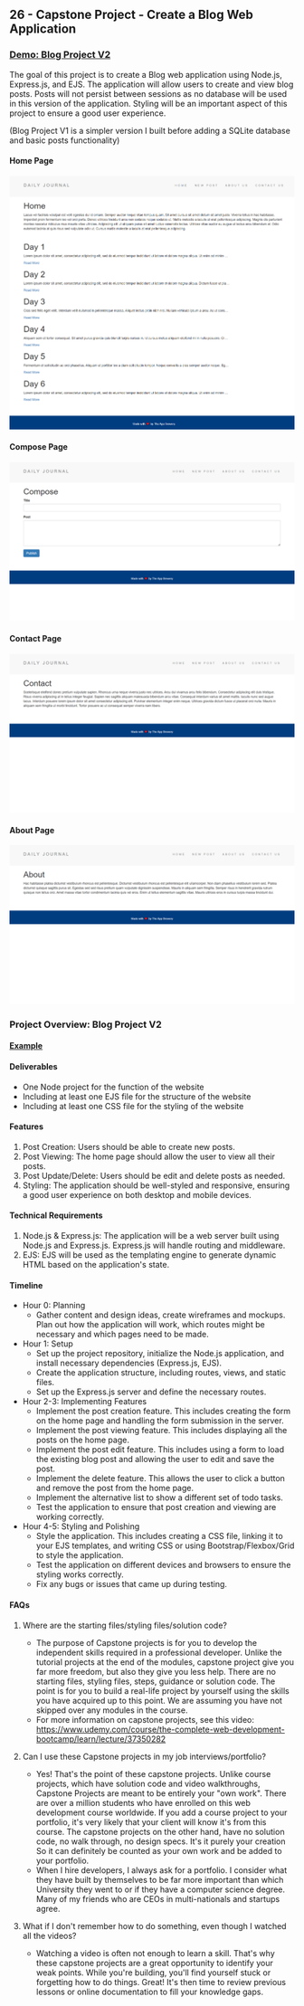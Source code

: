 ## 26 - Capstone Project - Create a Blog Web Application

### [Demo: Blog Project V2](https://replit.com/@gdbecker/BlogWebAppV2)

The goal of this project is to create a Blog web application using Node.js, Express.js, and EJS. The application will allow users to create and view blog posts. Posts will not persist between sessions as no database will be used in this version of the application. Styling will be an important aspect of this project to ensure a good user experience.

(Blog Project V1 is a simpler version I built before adding a SQLite database and basic posts functionality)

#### Home Page

!["HomePage"](./HomePage.png)

#### Compose Page

!["ComposePage"](./ComposePage.png)

#### Contact Page

!["ContactPage"](./ContactPage.png)

#### About Page

!["AboutPage"](./AboutPage.png)

### Project Overview: Blog Project V2

#### [Example](http://www.paulgraham.com/articles.html)

#### Deliverables

- One Node project for the function of the website
- Including at least one EJS file for the structure of the website
- Including at least one CSS file for the styling of the website

#### Features

1. Post Creation: Users should be able to create new posts.
2. Post Viewing: The home page should allow the user to view all their posts.
3. Post Update/Delete: Users should be edit and delete posts as needed.
4. Styling: The application should be well-styled and responsive, ensuring a good user experience on both desktop and mobile devices.

#### Technical Requirements

1. Node.js & Express.js: The application will be a web server built using Node.js and Express.js. Express.js will handle routing and middleware.
2. EJS: EJS will be used as the templating engine to generate dynamic HTML based on the application's state.

#### Timeline

- Hour 0: Planning
  - Gather content and design ideas, create wireframes and mockups. Plan out how the application will work, which routes might be necessary and which pages need to be made.
- Hour 1: Setup
  - Set up the project repository, initialize the Node.js application, and install necessary dependencies (Express.js, EJS).
  - Create the application structure, including routes, views, and static files.
  - Set up the Express.js server and define the necessary routes.
- Hour 2-3: Implementing Features
  - Implement the post creation feature. This includes creating the form on the home page and handling the form submission in the server.
  - Implement the post viewing feature. This includes displaying all the posts on the home page.
  - Implement the post edit feature. This includes using a form to load the existing blog post and allowing the user to edit and save the post.
  - Implement the delete feature. This allows the user to click a button and remove the post from the home page.
  - Implement the alternative list to show a different set of todo tasks.
  - Test the application to ensure that post creation and viewing are working correctly.
- Hour 4-5: Styling and Polishing
  - Style the application. This includes creating a CSS file, linking it to your EJS templates, and writing CSS or using Bootstrap/Flexbox/Grid to style the application.
  - Test the application on different devices and browsers to ensure the styling works correctly.
  - Fix any bugs or issues that came up during testing.

#### FAQs

1. Where are the starting files/styling files/solution code?

   - The purpose of Capstone projects is for you to develop the independent skills required in a professional developer. Unlike the tutorial projects at the end of the modules, capstone project give you far more freedom, but also they give you less help. There are no starting files, styling files, steps, guidance or solution code. The point is for you to build a real-life project by yourself using the skills you have acquired up to this point. We are assuming you have not skipped over any modules in the course.
   - For more information on capstone projects, see this video: https://www.udemy.com/course/the-complete-web-development-bootcamp/learn/lecture/37350282

2. Can I use these Capstone projects in my job interviews/portfolio?

   - Yes! That's the point of these capstone projects. Unlike course projects, which have solution code and video walkthroughs, Capstone Projects are meant to be entirely your "own work". There are over a million students who have enrolled on this web development course worldwide. If you add a course project to your portfolio, it's very likely that your client will know it's from this course. The capstone projects on the other hand, have no solution code, no walk through, no design specs. It's it purely your creation So it can definitely be counted as your own work and be added to your portfolio.
   - When I hire developers, I always ask for a portfolio. I consider what they have built by themselves to be far more important than which University they went to or if they have a computer science degree. Many of my friends who are CEOs in multi-nationals and startups agree.

3. What if I don't remember how to do something, even though I watched all the videos?

   - Watching a video is often not enough to learn a skill. That's why these capstone projects are a great opportunity to identify your weak points. While you're building, you'll find yourself stuck or forgetting how to do things. Great! It's then time to review previous lessons or online documentation to fill your knowledge gaps.
